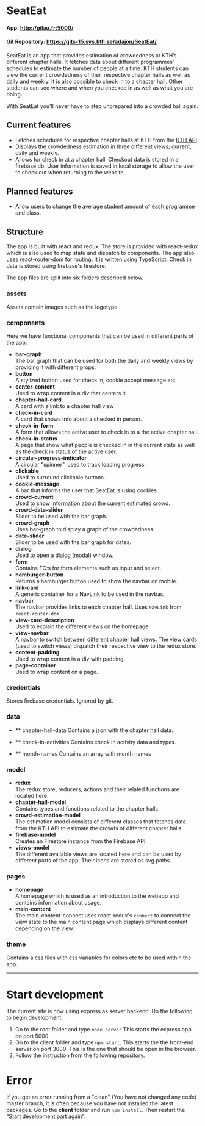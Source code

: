 # SeatEat

<h4>App: <a href='http://gilau.fr:5000/'>http://gilau.fr:5000/</a></h4>
<h4>Git Repository: <a href='https://gits-15.sys.kth.se/adajon/SeatEat/'>https://gits-15.sys.kth.se/adajon/SeatEat/</a></h4>

SeatEat is an app that provides estimation of crowdedness at KTH’s different chapter halls. It fetches data about different programmes' schedules to estimate the number of people at a time. KTH students can view the current crowdedness of their respective chapter halls as well as daily and weekly. It is also possible to check in to a chapter hall. Other students can see where and when you checked in as well as what you are doing. 

With SeatEat you'll never have to step unprepared into a crowded hall again.

## Current features

* Fetches schedules for respective chapter halls at KTH from the <a href='https://www.kth.se/en/api/anvand-data-fran-kth-1.57059'>KTH API</a>.
* Displays the crowdedness estimation in three different views; current, daily and weekly.
* Allows for check in at a chapter hall. Checkout data is stored in a firebase db. User information is saved in local storage to allow the user to check out when returning to the website.

## Planned features

* Allow users to change the average student amount of each programme and class.

## Structure
The app is built with react and redux. The store is provided with react-redux which is also used to map state and dispatch to components. The app also uses react-router-dom for routing. It is written using TypeScript. Check in data is stored using firebase's firestore.

The app files are split into six folders described below.

### assets

Assets contain images such as the logotype.

### components

Here we have functional components that can be used in different parts of the app. 
* **bar-graph**  
The bar graph that can be used for both the daily and weekly views by providing it with different props. 
* **button**  
A stylized button used for check in, cookie accept message etc.
* **center-content**  
Used to wrap content in a div that centers it.
* **chapter-hall-card**  
A card with a link to a chapter hall view
* **check-in-card**  
A card that shows info about a checked in person.
* **check-in-form**  
A form that allows the active user to check in to a the active chapter hall.
* **check-in-status**  
A page that show what people is checked in in the current state as well as the check in status of the active user.
* **circular-progress-indicator**  
A circular "spinner", used to track loading progress.
* **clickable**  
Used to surround clickable buttons.
* **cookie-message**  
A bar that informs the user that SeatEat is using cookies.
* **crowd-current**  
Used to show information about the current estimated crowd.
* **crowd-data-slider**  
Slider to be used with the bar graph.
* **crowd-graph**  
Uses bar-graph to display a graph of the crowdedness.
* **date-slider**  
Slider to be used with the bar graph for dates.
* **dialog**  
Used to open a dialog (modal) window.
* **form**  
Contains FC:s for form elements such as input and select.
* **hamburger-button**  
Returns a hamburger button used to show the navbar on mobile.
* **link-card**  
A generic container for a NavLink to be used in the navbar.
* **navbar**  
The navbar provides links to each chapter hall. Uses `NavLink` from `react-router-dom`.
* **view-card-description**  
Used to explain the different views on the homepage.
* **view-navbar**  
A navbar to switch between different chapter hall views. The view cards (used to switch views) dispatch their respective view to the redux store.
* **content-padding**  
Used to wrap content in a div with padding.
* **page-container**  
Used to wrap content on a page.

### credentials

Stores firebase credentials. Ignored by git.

### data

* ** chapter-hall-data
Contains a json with the chapter hall data.

* ** check-in-activities
Contains check in activity data and types.

* ** month-names
Contains an array with month names

### model
* **redux**  
The redux store, reducers, actions and their related functions are located here.
* **chapter-hall-model**  
Contains types and functions related to the chapter halls
* **crowd-estimation-model**  
The estimation model consists of different classes that fetches data from the KTH API to estimate the crowds of different chapter halls.
* **firebase-model**  
Creates an Firestore instance from the Firebase API.
* **views-model**  
The different available views are located here and can be used by different parts of the app. Their icons are stored as svg paths.

### pages
* **homepage**  
A homepage which is used as an introduction to the webapp and contains information about usage.
* **main-content**  
The main-content-connect uses react-redux's `connect` to connect the view state to the main content page which displays different content depending on the view.

### theme
Contains a css files with css variables for colors etc to be used within the app.

-----

# Start development
The current site is now using express as server backend. Do the following to begin development:

1. Go to the root folder and type `node server` This starts the express app on port 5000.
2. Go to the client folder and type `npm start`. This starts the the front-end server on port 3000. This is the one that should be open in the browser.
3. Follow the instruction from the following [repository](https://gits-15.sys.kth.se/SeatEat/SeatEat-Credentials).

# Error
If you get an error running from a "clean" (You have not changed any code) master branch, it is often because you have not installed the latest packages. Go to the **client** folder and run `npm install`. Then restart the "Start development part again".
